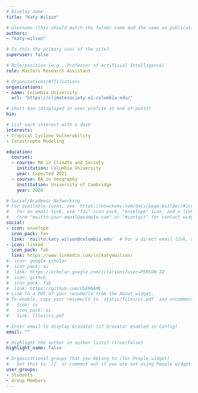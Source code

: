 ```yaml
---
# Display name
title: "Katy Wilson"

# Username (this should match the folder name and the name on publications)
authors:
- "katy-wilson"

# Is this the primary user of the site?
superuser: false

# Role/position (e.g., Professor of Artificial Intelligence)
role: Masters Research Assistant

# Organizations/Affiliations
organizations:
- name: Columbia University
  url: "https://climatesociety.ei.columbia.edu/"

# Short bio (displayed in user profile at end of posts)
bio: 

# List each interest with a dash
interests:
- Tropical Cyclone Vulnerability
- Catastrophe Modeling

education:
  courses:
  - course: MA in Climate and Society
    institution: Columbia University
    year: Expected 2021
  - course: BA in Geography
    institution: University of Cambridge
    year: 2020

# Social/Academic Networking
# For available icons, see: https://wowchemy.com/docs/page-builder/#icons
#   For an email link, use "fas" icon pack, "envelope" icon, and a link in the
#   form "mailto:your-email@example.com" or "#contact" for contact widget.
social:
- icon: envelope
  icon_pack: fas
  link: 'mailto:katy.wilson@columbia.edu'  # For a direct email link, use "mailto:test@example.org".
- icon: linked
  icon_pack: fab
  link: https://www.linkedin.com/in/katymwilson/
#- icon: google-scholar
#  icon_pack: ai
#  link: https://scholar.google.com/citations?user=PERSON-ID
#- icon: github
#  icon_pack: fab
#  link: https://github.com/USERNAME
# Link to a PDF of your resume/CV from the About widget.
# To enable, copy your resume/CV to `static/files/cv.pdf` and uncomment the lines below.
# - icon: cv
#   icon_pack: ai
#   link: files/cv.pdf

# Enter email to display Gravatar (if Gravatar enabled in Config)
email: ""

# Highlight the author in author lists? (true/false)
highlight_name: false

# Organizational groups that you belong to (for People widget)
#   Set this to `[]` or comment out if you are not using People widget.
user_groups:
- Students
- Group Members
---
```

